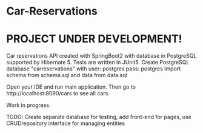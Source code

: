 # Car-Reservations
# PROJECT UNDER DEVELOPMENT!

Car reservations API created with SpringBoot2 with database in PostgreSQL supported by Hibernate 5. Tests are written in JUnit5.
Create PostgreSQL database "carreservations" with user: postgres pass: postgres
Import schema from schema.sql and data from data.sql

Open your IDE and run main application. Then go to http://localhost:8090/cars to see all cars.

Work in progress.

TODO: Create separate database for testing, add front-end for pages, use CRUDrepository interface for managing entities
